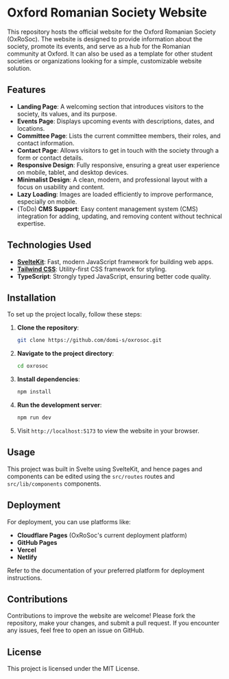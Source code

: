 # Oxford Romanian Society Website

This repository hosts the official website for the Oxford Romanian Society (OxRoSoc). The website is designed to provide information about the society, promote its events, and serve as a hub for the Romanian community at Oxford. It can also be used as a template for other student societies or organizations looking for a simple, customizable website solution.

## Features

- **Landing Page**: A welcoming section that introduces visitors to the society, its values, and its purpose.
- **Events Page**: Displays upcoming events with descriptions, dates, and locations.
- **Committee Page**: Lists the current committee members, their roles, and contact information.
- **Contact Page**: Allows visitors to get in touch with the society through a form or contact details.
- **Responsive Design**: Fully responsive, ensuring a great user experience on mobile, tablet, and desktop devices.
- **Minimalist Design**: A clean, modern, and professional layout with a focus on usability and content.
- **Lazy Loading**: Images are loaded efficiently to improve performance, especially on mobile.
- (ToDo) **CMS Support**: Easy content management system (CMS) integration for adding, updating, and removing content without technical expertise.

## Technologies Used

- **[SvelteKit](https://kit.svelte.dev/)**: Fast, modern JavaScript framework for building web apps.
- **[Tailwind CSS](https://tailwindcss.com/)**: Utility-first CSS framework for styling.
- **TypeScript**: Strongly typed JavaScript, ensuring better code quality.

## Installation

To set up the project locally, follow these steps:

1. **Clone the repository**:
    ```bash
    git clone https://github.com/domi-s/oxrosoc.git
    ```

2. **Navigate to the project directory**:
    ```bash
    cd oxrosoc
    ```

3. **Install dependencies**:
    ```bash
    npm install
    ```

4. **Run the development server**:
    ```bash
    npm run dev
    ```

5. Visit `http://localhost:5173` to view the website in your browser.

## Usage

This project was built in Svelte using SvelteKit, and hence pages and components can be edited using the `src/routes` routes and `src/lib/components` components.

## Deployment

For deployment, you can use platforms like:

- **Cloudflare Pages** (OxRoSoc's current deployment platform)
- **GitHub Pages**
- **Vercel**
- **Netlify**

Refer to the documentation of your preferred platform for deployment instructions.

## Contributions

Contributions to improve the website are welcome! Please fork the repository, make your changes, and submit a pull request. If you encounter any issues, feel free to open an issue on GitHub.

## License

This project is licensed under the MIT License.